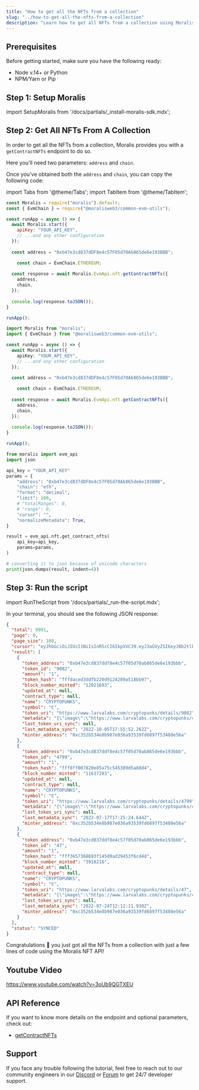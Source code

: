 ```yaml
---
title: "How to get all the NFTs from a collection"
slug: "../how-to-get-all-the-nfts-from-a-collection"
description: "Learn how to get all NFTs from a collection using Moralis NFT API."
---
```

## Prerequisites

Before getting started, make sure you have the following ready:

- Node v.14+ or Python
- NPM/Yarn or Pip

## Step 1: Setup Moralis

import SetupMoralis from '/docs/partials/_install-moralis-sdk.mdx';

<SetupMoralis node="moralis @moralisweb3/common-evm-utils" python="moralis" />

## Step 2: Get All NFTs From A Collection

In order to get all the NFTs from a collection, Moralis provides you with a `getContractNFTs` endpoint to do so.

Here you'll need two parameters: `address` and `chain`.

Once you've obtained both the `address` and `chain`, you can copy the following code:

import Tabs from '@theme/Tabs';
import TabItem from '@theme/TabItem';

<Tabs groupId="programming-language">
  <TabItem value="javascript" label="index.js (JavaScript)" default>

```javascript index.js
const Moralis = require("moralis").default;
const { EvmChain } = require("@moralisweb3/common-evm-utils");

const runApp = async () => {
  await Moralis.start({
    apiKey: "YOUR_API_KEY",
    // ...and any other configuration
  });
  
  const address = "0xb47e3cd837dDF8e4c57F05d70Ab865de6e193BBB";

	const chain = EvmChain.ETHEREUM;
  
  const response = await Moralis.EvmApi.nft.getContractNFTs({
    address,
    chain,
  });
  
  console.log(response.toJSON());
}

runApp();
```

</TabItem>
<TabItem value="typescript" label="index.ts (TypeScript)">

```typescript index.ts
import Moralis from "moralis";
import { EvmChain } from "@moralisweb3/common-evm-utils";

const runApp = async () => {
  await Moralis.start({
    apiKey: "YOUR_API_KEY",
    // ...and any other configuration
  });
  
  const address = "0xb47e3cd837dDF8e4c57F05d70Ab865de6e193BBB";

	const chain = EvmChain.ETHEREUM;
  
  const response = await Moralis.EvmApi.nft.getContractNFTs({
    address,
    chain,
  });
  
  console.log(response.toJSON());
}

runApp();
```

</TabItem>
<TabItem value="python" label="index.py (Python)">

```python index.py
from moralis import evm_api
import json

api_key = "YOUR_API_KEY"
params = {
    "address": "0xb47e3cd837dDF8e4c57F05d70Ab865de6e193BBB", 
    "chain": "eth", 
    "format": "decimal", 
    "limit": 100, 
    # "totalRanges": 0, 
    # "range": 0, 
    "cursor": "", 
    "normalizeMetadata": True, 
}

result = evm_api.nft.get_contract_nfts(
    api_key=api_key,
    params=params,
)

# converting it to json because of unicode characters
print(json.dumps(result, indent=4))
```

</TabItem>
</Tabs>

## Step 3: Run the script

import RunTheScript from '/docs/partials/_run-the-script.mdx';

<RunTheScript />

In your terminal, you should see the following JSON response:

```json
{
  "total": 9991,
  "page": 0,
  "page_size": 100,
  "cursor": "eyJhbGciOiJIUzI1NiIsInR5cCI6IkpXVCJ9.eyJ3aGVyZSI6eyJ0b2tlbl9hZGRyZXNzIjoiMHhiNDdlM2NkODM3ZGRmOGU0YzU3ZjA1ZDcwYWI4NjVkZTZlMTkzYmJiIn0sInRva2VuX2FkZHJlc3MiOiIweGI0N2UzY2Q4MzdkZGY4ZTRjNTdmMDVkNzBhYjg2NWRlNmUxOTNiYmIiLCJsaW1pdCI6MTAwLCJvZmZzZXQiOjAsIm9yZGVyIjpbXSwicGFnZSI6MSwia2V5IjoiZmQ5MmE0ODg3MmE4NjIwZTFlNmU0NTk3ODZkMTExYWYiLCJ0b3RhbCI6OTk5MSwiaWF0IjoxNjY3ODA4NzcxfQ.9qXwHyyUKJkzrub-ze-q2gm8dC0dy-jvgF0CJrm5piY",
  "result": [
    {
      "token_address": "0xb47e3cd837ddf8e4c57f05d70ab865de6e193bbb",
      "token_id": "9082",
      "amount": "1",
      "token_hash": "fffdaced3ddfb220d9124289a518bb97",
      "block_number_minted": "12021693",
      "updated_at": null,
      "contract_type": null,
      "name": "CRYPTOPUNKS",
      "symbol": "Ͼ",
      "token_uri": "https://www.larvalabs.com/cryptopunks/details/9082",
      "metadata": "{\"image\":\"https://www.larvalabs.com/cryptopunks/cryptopunk9082.webp\",\"name\":\"CryptoPunk 9082\",\"attributes\":[\"Bandana\",\"Big Shades\",\"Shadow Beard\"],\"description\":\"Male\"}",
      "last_token_uri_sync": null,
      "last_metadata_sync": "2022-10-05T17:55:52.262Z",
      "minter_address": "0xc352b534e8b987e036a93539fd6897f53488e56a"
    },
    {
      "token_address": "0xb47e3cd837ddf8e4c57f05d70ab865de6e193bbb",
      "token_id": "4799",
      "amount": "1",
      "token_hash": "fff8ff007820e85a75c545389d5a88d4",
      "block_number_minted": "11637283",
      "updated_at": null,
      "contract_type": null,
      "name": "CRYPTOPUNKS",
      "symbol": "Ͼ",
      "token_uri": "https://www.larvalabs.com/cryptopunks/details/4799",
      "metadata": "{\"image\":\"https://www.larvalabs.com/cryptopunks/cryptopunk4799.webp\",\"name\":\"CryptoPunk 4799\",\"attributes\":[\"Blue Eye Shadow\",\"Black Lipstick\",\"Straight Hair Blonde\",\"Earring\"],\"description\":\"Female\"}",
      "last_token_uri_sync": null,
      "last_metadata_sync": "2022-07-17T17:25:24.644Z",
      "minter_address": "0xc352b534e8b987e036a93539fd6897f53488e56a"
    },
    {
      "token_address": "0xb47e3cd837ddf8e4c57f05d70ab865de6e193bbb",
      "token_id": "47",
      "amount": "1",
      "token_hash": "fff3657368693f145d0ad29453f6cd4d",
      "block_number_minted": "3918216",
      "updated_at": null,
      "contract_type": null,
      "name": "CRYPTOPUNKS",
      "symbol": "Ͼ",
      "token_uri": "https://www.larvalabs.com/cryptopunks/details/47",
      "metadata": "{\"image\":\"https://www.larvalabs.com/cryptopunks/cryptopunk047.webp\",\"name\":\"CryptoPunk 047\",\"attributes\":[\"Knitted Cap\"],\"description\":\"Male\"}",
      "last_token_uri_sync": null,
      "last_metadata_sync": "2022-07-24T12:12:11.930Z",
      "minter_address": "0xc352b534e8b987e036a93539fd6897f53488e56a"
    }
  ],
  "status": "SYNCED"
}
```

Congratulations 🥳 you just got all the NFTs from a collection with just a few lines of code using the Moralis NFT API!

## Youtube Video

https://www.youtube.com/watch?v=3oUb9QGTXEU


## API Reference

If you want to know more details on the endpoint and optional parameters, check out:

- [getContractNFTs](/web3-data-api/reference/get-contract-nfts)

## Support

If you face any trouble following the tutorial, feel free to reach out to our community engineers in our [Discord](https://moralis.io/discord) or [Forum](https://forum.moralis.io) to get 24/7 developer support.